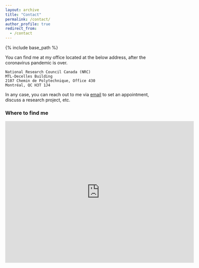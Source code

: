 ```yaml
---
layout: archive
title: "Contact"
permalink: /contact/
author_profile: true
redirect_from:
  - /contact
---
```


{% include base_path %}

You can find me at my office located at the below address, after the coronavirus pandemic is over. 

```
National Research Council Canada (NRC)
MTL-Decelles Building
2107 Chemin de Polytechnique, Office 430
Montréal, QC H3T 1J4
```

In any case, you can reach out to me via [email](mailto:ashkan.ebadi@nrc-cnrc.gc.ca) to set an appointment, discuss a research project, etc.

### Where to find me
<iframe src="https://www.google.com/maps/embed?pb=!1m18!1m12!1m3!1d2796.496522814528!2d-73.6170834505585!3d45.50008256469673!2m3!1f0!2f0!3f0!3m2!1i1024!2i768!4f13.1!3m3!1m2!1s0x4cc919f3576aaaab%3A0xc587ea4b59e85907!2sNRC-CNRC%20%3A%20Centre%20des%20technologies%20de%20fabrication%20en%20a%C3%A9rospatiale%20(CTFA)%20-%20Aerospace%20Manufacturing%20Technologies%20Centre%20(AMTC)!5e0!3m2!1sen!2sca!4v1615584164299!5m2!1sen!2sca" width="600" height="450" style="border:0;" allowfullscreen="" loading="lazy"></iframe>
